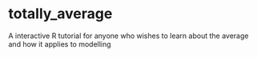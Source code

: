 # totally_average
A interactive R tutorial for anyone who wishes to learn about the average and how it applies to modelling
